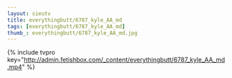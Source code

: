 ```yaml
--- 
layout: sieutv
title: everythingbutt/6787_kyle_AA_md
tags: [everythingbutt/6787_kyle_AA_md]
thumb_: everythingbutt/6787_kyle_AA_md.jpg
---
```

{% include tvpro key="http://admin.fetishbox.com/_content/everythingbutt/6787_kyle_AA_md.mp4" %} 
